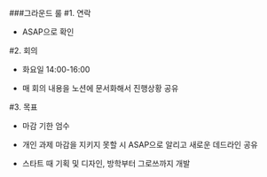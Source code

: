 ###그라운드 룰
#1. 연락
- ASAP으로 확인

#2. 회의
- 화요일 14:00-16:00

- 매 회의 내용을 노션에 문서화해서 진행상황 공유

#3. 목표
- 마감 기한 엄수

- 개인 과제 마감을 지키지 못할 시 ASAP으로 알리고 새로운 데드라인 공유

- 스타트 때 기획 및 디자인, 방학부터 그로쓰까지 개발
